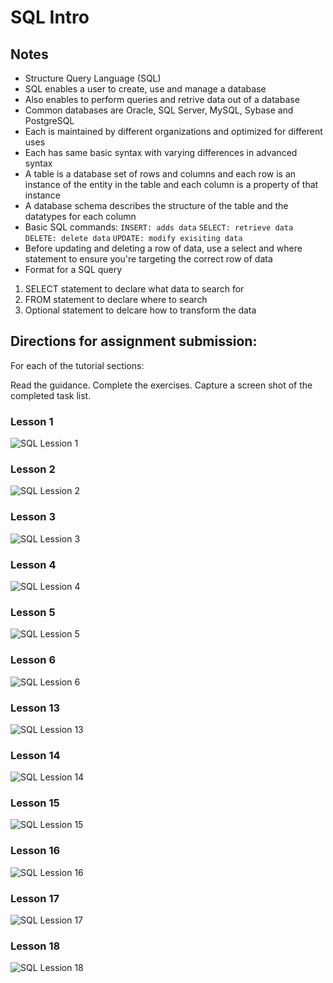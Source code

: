 # SQL Intro

## Notes
- Structure Query Language (SQL)
- SQL enables a user to create, use and manage a database
- Also enables to perform queries and retrive data out of a database
- Common databases are Oracle, SQL Server, MySQL, Sybase and PostgreSQL
- Each is maintained by different organizations and optimized for different uses
- Each has same basic syntax with varying differences in advanced syntax
- A table is a database set of rows and columns and each row is an instance of the entity in the table and each column is a property of that instance
- A database schema describes the structure of the table and the datatypes for each column
- Basic SQL commands:
```INSERT: adds data```
```SELECT: retrieve data```
```DELETE: delete data```
```UPDATE: modify exisiting data```
- Before updating and deleting a row of data, use a select and where statement to ensure you're targeting the correct row of data
- Format for a SQL query
1. SELECT statement to declare what data to search for
2. FROM statement to declare where to search
3. Optional statement to delcare how to transform the data

## Directions for assignment submission:
For each of the tutorial sections:

Read the guidance.
Complete the exercises.
Capture a screen shot of the completed task list.

### Lesson 1
![SQL Lession 1](./assets/sql/SQL1.png)
### Lesson 2
![SQL Lession 2](./assets/sql/SQL2.png)
### Lesson 3
![SQL Lession 3](./assets/sql/SQL3.png)
### Lesson 4
![SQL Lession 4](./assets/sql/SQL4.png)
### Lesson 5
![SQL Lession 5](./assets/sql/SQL5.png)
### Lesson 6
![SQL Lession 6](./assets/sql/SQL6.png)
### Lesson 13
![SQL Lession 13](./assets/sql/SQL13.png)
### Lesson 14
![SQL Lession 14](./assets/sql/SQL14.png)
### Lesson 15
![SQL Lession 15](./assets/sql/SQL15.png)
### Lesson 16
![SQL Lession 16](./assets/sql/SQL16.png)
### Lesson 17
![SQL Lession 17](./assets/sql/SQL17.png)
### Lesson 18
![SQL Lession 18](./assets/sql/SQL18.png)